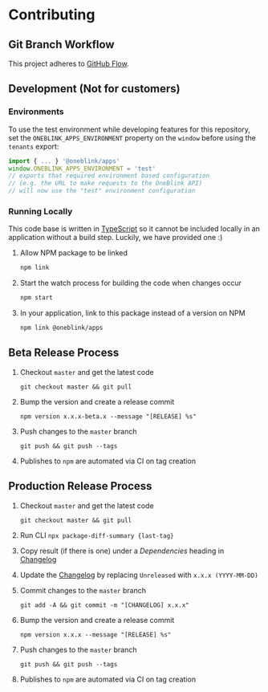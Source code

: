 # Contributing

## Git Branch Workflow

This project adheres to [GitHub Flow](https://guides.github.com/introduction/flow/).

## Development (Not for customers)

### Environments

To use the test environment while developing features for this repository, set the `ONEBLINK_APPS_ENVIRONMENT` property on the `window` before using the `tenants` export:

```js
import { ... } '@oneblink/apps'
window.ONEBLINK_APPS_ENVIRONMENT = 'test'
// exports that required environment based configuration
// (e.g. the URL to make requests to the OneBlink API)
// will now use the "test" environment configuration
```

### Running Locally

This code base is written in [TypeScript](https://www.typescriptlang.org/) so it cannot be included locally in an application without a build step. Luckily, we have provided one :)

1. Allow NPM package to be linked

   ```sh
   npm link
   ```

1. Start the watch process for building the code when changes occur

   ```sh
   npm start
   ```

1. In your application, link to this package instead of a version on NPM

   ```sh
   npm link @oneblink/apps
   ```

## Beta Release Process

1. Checkout `master` and get the latest code

   ```
   git checkout master && git pull
   ```

1. Bump the version and create a release commit

   ```
   npm version x.x.x-beta.x --message "[RELEASE] %s"
   ```

1. Push changes to the `master` branch

   ```
   git push && git push --tags
   ```

1. Publishes to `npm` are automated via CI on tag creation

## Production Release Process

1. Checkout `master` and get the latest code

   ```
   git checkout master && git pull
   ```

1. Run CLI `npx package-diff-summary {last-tag}`

1. Copy result (if there is one) under a _Dependencies_ heading in [Changelog](./CHANGELOG.md)

1. Update the [Changelog](./CHANGELOG.md) by replacing `Unreleased` with `x.x.x (YYYY-MM-DD)`

1. Commit changes to the `master` branch

   ```
   git add -A && git commit -m "[CHANGELOG] x.x.x"
   ```

1. Bump the version and create a release commit

   ```
   npm version x.x.x --message "[RELEASE] %s"
   ```

1. Push changes to the `master` branch

   ```
   git push && git push --tags
   ```

1. Publishes to `npm` are automated via CI on tag creation

